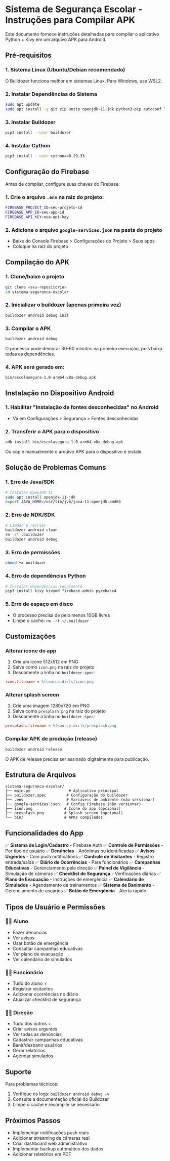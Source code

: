 # Sistema de Segurança Escolar - Instruções para Compilar APK

Este documento fornece instruções detalhadas para compilar o aplicativo Python + Kivy em um arquivo APK para Android.

## Pré-requisitos

### 1. Sistema Linux (Ubuntu/Debian recomendado)
O Buildozer funciona melhor em sistemas Linux. Para Windows, use WSL2.

### 2. Instalar Dependências do Sistema
```bash
sudo apt update
sudo apt install -y git zip unzip openjdk-11-jdk python3-pip autoconf libtool pkg-config zlib1g-dev libncurses5-dev libncursesw5-dev libtinfo5 cmake libffi-dev libssl-dev
```

### 3. Instalar Buildozer
```bash
pip3 install --user buildozer
```

### 4. Instalar Cython
```bash
pip3 install --user cython==0.29.33
```

## Configuração do Firebase

Antes de compilar, configure suas chaves do Firebase:

### 1. Crie o arquivo `.env` na raiz do projeto:
```bash
FIREBASE_PROJECT_ID=seu-projeto-id
FIREBASE_APP_ID=seu-app-id  
FIREBASE_API_KEY=sua-api-key
```

### 2. Adicione o arquivo `google-services.json` na pasta do projeto
- Baixe do Console Firebase > Configurações do Projeto > Seus apps
- Coloque na raiz do projeto

## Compilação do APK

### 1. Clone/baixe o projeto
```bash
git clone <seu-repositorio>
cd sistema-seguranca-escolar
```

### 2. Inicializar o buildozer (apenas primeira vez)
```bash
buildozer android debug init
```

### 3. Compilar o APK
```bash
buildozer android debug
```

O processo pode demorar 30-60 minutos na primeira execução, pois baixa todas as dependências.

### 4. APK será gerado em:
```
bin/escolasegura-1.0-arm64-v8a-debug.apk
```

## Instalação no Dispositivo Android

### 1. Habilitar "Instalação de fontes desconhecidas" no Android
- Vá em Configurações > Segurança > Fontes desconhecidas

### 2. Transferir o APK para o dispositivo
```bash
adb install bin/escolasegura-1.0-arm64-v8a-debug.apk
```

Ou copie manualmente o arquivo APK para o dispositivo e instale.

## Solução de Problemas Comuns

### 1. Erro de Java/SDK
```bash
# Instalar OpenJDK 11
sudo apt install openjdk-11-jdk
export JAVA_HOME=/usr/lib/jvm/java-11-openjdk-amd64
```

### 2. Erro de NDK/SDK
```bash
# Limpar e recriar
buildozer android clean
rm -rf .buildozer
buildozer android debug
```

### 3. Erro de permissões
```bash
chmod +x buildozer
```

### 4. Erro de dependências Python
```bash
# Instalar dependências localmente
pip3 install kivy kivymd firebase-admin pyrebase4
```

### 5. Erro de espaço em disco
- O processo precisa de pelo menos 10GB livres
- Limpe o cache: `rm -rf ~/.buildozer`

## Customizações

### Alterar ícone do app
1. Crie um ícone 512x512 em PNG
2. Salve como `icon.png` na raiz do projeto
3. Descomente a linha no `buildozer.spec`:
```ini
icon.filename = %(source.dir)s/icon.png
```

### Alterar splash screen
1. Crie uma imagem 1280x720 em PNG
2. Salve como `presplash.png` na raiz do projeto  
3. Descomente a linha no `buildozer.spec`:
```ini
presplash.filename = %(source.dir)s/presplash.png
```

### Compilar APK de produção (release)
```bash
buildozer android release
```

O APK de release precisa ser assinado digitalmente para publicação.

## Estrutura de Arquivos

```
sistema-seguranca-escolar/
├── main.py                 # Aplicativo principal
├── buildozer.spec         # Configuração do buildozer
├── .env                   # Variáveis de ambiente (não versionar)
├── google-services.json   # Config Firebase (não versionar)
├── icon.png              # Ícone do app (opcional)
├── presplash.png         # Splash screen (opcional)
└── bin/                  # APKs compilados
```

## Funcionalidades do App

✅ **Sistema de Login/Cadastro** - Firebase Auth
✅ **Controle de Permissões** - Por tipo de usuário
✅ **Denúncias** - Anônimas ou identificadas
✅ **Avisos Urgentes** - Com push notifications
✅ **Controle de Visitantes** - Registro entrada/saída
✅ **Diário de Ocorrências** - Para funcionários
✅ **Campanhas Educativas** - Gerenciamento pela direção
✅ **Painel de Vigilância** - Simulação de câmeras
✅ **Checklist de Segurança** - Verificações diárias
✅ **Plano de Evacuação** - Instruções de emergência
✅ **Calendário de Simulados** - Agendamento de treinamentos
✅ **Sistema de Banimento** - Gerenciamento de usuários
✅ **Botão de Emergência** - Alerta rápido

## Tipos de Usuário e Permissões

### 👨‍🎓 Aluno
- Fazer denúncias
- Ver avisos
- Usar botão de emergência
- Consultar campanhas educativas
- Ver plano de evacuação
- Ver calendário de simulados

### 👨‍🏫 Funcionário  
- Tudo do aluno +
- Registrar visitantes
- Adicionar ocorrências no diário
- Atualizar checklist de segurança

### 👨‍💼 Direção
- Tudo dos outros +
- Criar avisos urgentes
- Ver todas as denúncias  
- Cadastrar campanhas educativas
- Banir/desbanir usuários
- Gerar relatórios
- Agendar simulados

## Suporte

Para problemas técnicos:
1. Verifique os logs: `buildozer android debug -v`
2. Consulte a documentação oficial do Buildozer
3. Limpe o cache e recompile se necessário

## Próximos Passos

- Implementar notificações push reais
- Adicionar streaming de câmeras real  
- Criar dashboard web administrativo
- Implementar backup automático dos dados
- Adicionar relatórios em PDF